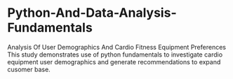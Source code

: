 # Python-And-Data-Analysis-Fundamentals
Analysis Of User Demographics And Cardio Fitness Equipment Preferences
This study demonstrates use of python fundamentals to investigate cardio equipment user demographics and generate recommendations to expand cusomer base.
